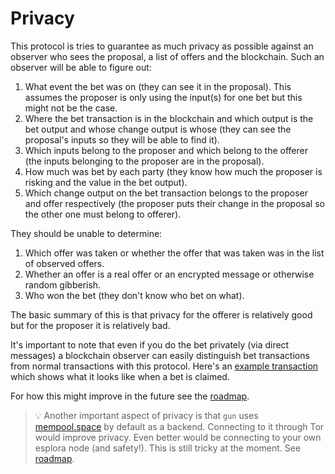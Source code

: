 # Privacy

This protocol is tries to guarantee as much privacy as possible against an observer who sees the proposal, a list of offers and the blockchain.
Such an observer will be able to figure out:

1. What event the bet was on (they can see it in the proposal). This assumes the proposer is only using the input(s) for one bet but this might not be the case.
2. Where the bet transaction is in the blockchain and which output is the bet output and whose change output is whose (they can see the proposal's inputs so they will be able to find it).
3. Which inputs belong to the proposer and which belong to the offerer (the inputs belonging to the proposer are in the proposal).
4. How much was bet by each party (they know how much the proposer is risking and the value in the bet output).
5. Which change output on the bet transaction belongs to the proposer and offer respectively (the proposer puts their change in the proposal so the other one must belong to offerer).

They should be unable to determine:

1. Which offer was taken or whether the offer that was taken was in the list of observed offers.
2. Whether an offer is a real offer or an encrypted message or otherwise random gibberish.
3. Who won the bet (they don't know who bet on what).

The basic summary of this is that privacy for the offerer is relatively good but for the proposer it is relatively bad.

It's important to note that even if you do the bet privately (via direct messages) a blockchain observer can easily distinguish bet transactions from normal transactions with this protocol.
Here's an [example transaction](https://mempool.space/tx/31e515c9316699f82887c68dc2dff04ff72b598e7e41a2f5cd0fccbc09379106) which shows what it looks like when a bet is claimed.

For how this might improve in the future see the [roadmap](./roadmap.md).

> 💡 Another important aspect of privacy is that `gun` uses [mempool.space](https://mempool.space) by default as a backend.
> Connecting to it through Tor would improve privacy.
> Even better would be connecting to your own esplora node (and safety!).
> This is still tricky at the moment. See [roadmap](../roadmap.md#a-better-backend).
